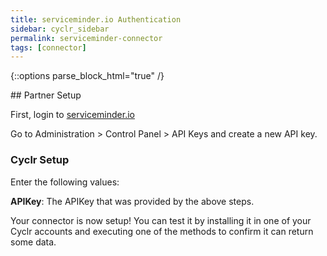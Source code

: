 ```yaml
---
title: serviceminder.io Authentication
sidebar: cyclr_sidebar
permalink: serviceminder-connector
tags: [connector]
---
```

{::options parse_block_html="true" /}
<section class="card py-5 my-5">
## Partner Setup

First, login to [serviceminder.io](https://serviceminder.io/)

Go to Administration > Control Panel > API Keys and create a new API key.

### Cyclr Setup

Enter the following values:

**APIKey**:  The APIKey that was provided by the above steps.

Your connector is now setup! You can test it by installing it in one of your Cyclr accounts and executing one of the methods to confirm it can return some data.

</section>
